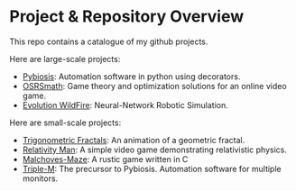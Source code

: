# Project & Repository Overview


This repo contains a catalogue of my github projects.

Here are large-scale projects:
- [Pybiosis](https://github.com/Palfore/Pybiosis): Automation software in python using decorators.
- [OSRSmath](https://github.com/Palfore/OSRSmath): Game theory and optimization solutions for an online video game.
- [Evolution WildFire](https://github.com/Palfore/Evolution-WildFire): Neural-Network Robotic Simulation.

Here are small-scale projects:
- [Trigonometric Fractals](https://github.com/Palfore/Trigonometric-Fractal): An animation of a geometric fractal.
- [Relativity Man](https://github.com/Palfore/Relativity-Man): A simple video game demonstrating relativistic physics.
- [Malchoves-Maze](https://github.com/Palfore/Malchoves-Maze): A rustic game written in C
- [Triple-M](https://github.com/Palfore/Triple-M): The precursor to Pybiosis. Automation software for multiple monitors.

